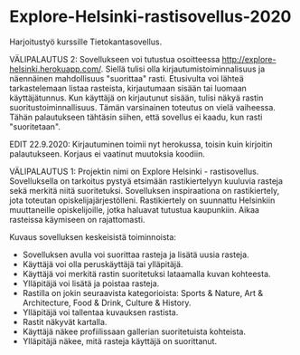 # Explore-Helsinki-rastisovellus-2020
Harjoitustyö kurssille Tietokantasovellus.

VÄLIPALAUTUS 2:
Sovellukseen voi tutustua osoitteessa http://explore-helsinki.herokuapp.com/. Siellä tulisi olla kirjautumistoiminnalisuus ja näennäinen mahdollisuus "suorittaa" rasti. Etusivulta voi lähteä tarkastelemaan listaa rasteista, kirjautumaan sisään tai luomaan käyttäjätunnus. Kun käyttäjä on kirjautunut sisään, tulisi näkyä rastin suoritustoiminnallisuus. Tämän varsinainen toteutus on vielä vaiheessa. Tähän palautukseen tähtäsin siihen, että sovellus ei kaadu, kun rasti "suoritetaan". 

EDIT 22.9.2020: Kirjautuminen toimii nyt herokussa, toisin kuin kirjoitin palautukseen. Korjaus ei vaatinut muutoksia koodiin.



VÄLIPALAUTUS 1:
Projektin nimi on Explore Helsinki - rastisovellus. Sovelluksella on tarkoitus pystyä etsimään rastikiertelyyn kuuluvia rasteja sekä merkitä niitä suoritetuksi. Sovelluksen inspiraationa on rastikiertely, jota toteutan opiskelijajärjestölleni. Rastikiertely on suunnattu Helsinkiin muuttaneille opiskelijoille, jotka haluavat tutustua kaupunkiin. Aikaa rasteissa käymiseen on rajattomasti. 

Kuvaus sovelluksen keskeisistä toiminnoista:

- Sovelluksen avulla voi suorittaa rasteja ja lisätä uusia rasteja.
- Käyttäjä voi olla peruskäyttäjä tai ylläpitäjä.
- Käyttäjä voi merkitä rastin suoritetuksi lataamalla kuvan kohteesta.
- Ylläpitäjä voi lisätä ja poistaa rasteja.
- Rastilla on jokin seuraavista kategorioista: Sports & Nature, Art & Architecture, Food & Drink, Culture & History.
- Ylläpitäjä voi tallentaa kuvauksen rastista.
- Rastit näkyvät kartalla.
- Käyttäjä näkee profiilissaan gallerian suoritetuista kohteista. 
- Ylläpitäjä näkee, mitä rasteja käyttäjä on suorittanut.



